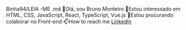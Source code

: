 Binha94/LEIA -ME .md
👋Olá, sou Bruno Monteiro
👀Estou interessado em HTML, CSS, JavaScript, React, TypeScript, Vue.js
💞️Estou procurando colaborar no Front-end
📫How to reach me [LinkedIn](https://www.linkedin.com/in/bruno-monteiro-4b07a1219/) 
